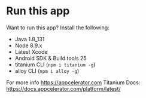 # Run this app

Want to run this app? Install the following:

- Java 1.8_131
- Node 8.9.x
- Latest Xcode
- Android SDK & Build tools 25
- titanium CLI (`npm i titanium -g`)
- alloy CLI (`npm i alloy -g`)

For more info https://appcelerator.com
Titanium Docs: https://docs.appcelerator.com/platform/latest/

